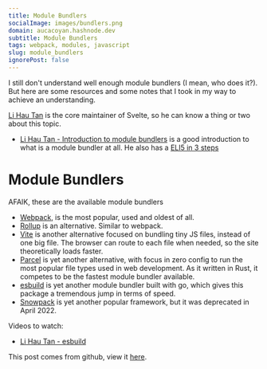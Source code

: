 ```yaml
---
title: Module Bundlers
socialImage: images/bundlers.png
domain: aucacoyan.hashnode.dev
subtitle: Module Bundlers
tags: webpack, modules, javascript
slug: module_bundlers
ignorePost: false
---
```


I still don't understand well enough module bundlers (I mean, who does it?). But here are some resources and some notes that I took in my way to achieve an understanding.

[Li Hau Tan](https://www.youtube.com/c/lihautan) is the core maintainer of Svelte, so he can know a thing or two about this topic.

- [Li Hau Tan - Introduction to module bundlers](https://www.youtube.com/watch?v=mEvIyjo_A9w) is a good introduction to what is a module bundler at all. He also has a [ELI5 in 3 steps](https://www.youtube.com/watch?v=iOYO2dKBYow)

# Module Bundlers

AFAIK, these are the available module bundlers

- [Webpack](https://webpack.js.org/), is the most popular, used and oldest of all.
- [Rollup](https://rollupjs.org/guide/en/) is an alternative. Similar to webpack.
- [Vite](https://vitejs.dev/) is another alternative focused on bundling tiny JS files, instead of one big file. The browser can route to each file when needed, so the site theoretically loads faster.
- [Parcel](https://parceljs.org/) is yet another alternative, with focus in zero config to run the most popular file types used in web development. As it written in Rust, it competes to be the fastest module bundler available.
- [esbuild](https://esbuild.github.io/) is yet another module bundler built with go, which gives this package a tremendous jump in terms of speed.
- [Snowpack](https://github.com/FredKSchott/snowpack#readme) is yet another popular framework, but it was deprecated in April 2022.

Videos to watch:

- [Li Hau Tan - esbuild](https://www.youtube.com/watch?v=tz1CZV1-lYc)

This post comes from github, view it [here](https://github.com/AucaCoyan/blog/blob/main/module_bundlers.md).
